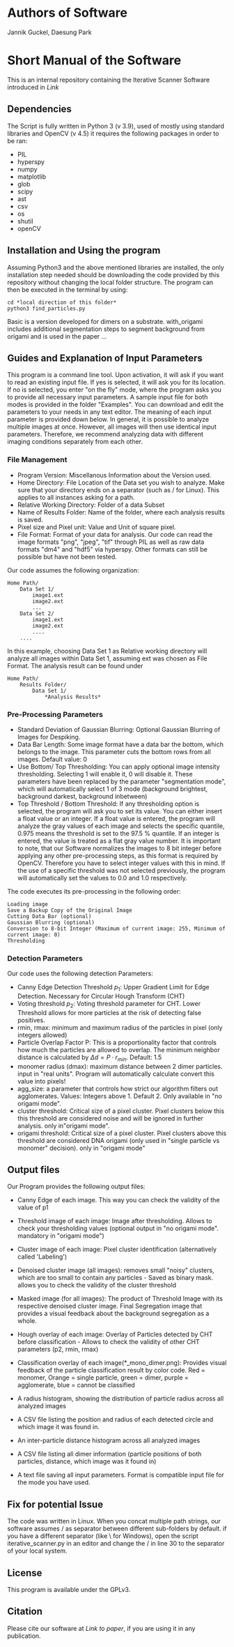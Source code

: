 # Authors of Software
Jannik Guckel, Daesung Park

# Short Manual of the Software

This is an internal repository containing the Iterative Scanner Software introduced in *Link*

## Dependencies

The Script is fully written in Python 3 (v 3.9), used of mostly using standard libraries and OpenCV (v 4.5)
it requires the following packages in order to be ran:

+ PIL
+ hyperspy
+ numpy
+ matplotlib
+ glob
+ scipy
+ ast
+ csv
+ os
+ shutil
+ openCV

## Installation and Using the program

Assuming Python3 and the above mentioned libraries are installed, the only installation step needed should be downloading the code provided by this repository without changing the local folder structure.
The program can then be executed in the terminal by using:

```
cd *local direction of this folder*
python3 find_particles.py
```

Basic is a version developed for dimers on a substrate. with_origami includes additional segmentation steps to segment background from origami and is used in the paper ...

## Guides and Explanation of Input Parameters

This program is a command line tool. Upon activation, it will ask if you want to read an existing input file. If yes is selected, it will ask you for its location. If no is selected, you enter "on the fly" mode, where the program asks you to provide all necessary input parameters. A sample input file for both modes is provided in the folder "Examples". You can download and edit the parameters to your needs in any text editor. The meaning of each input parameter is provided down below. In general, it is possible to analyze multiple images at once. However, all images will then use identical input parameters. Therefore, we recommend analyzing data with different imaging conditions separately from each other.

### File Management
+ Program Version: Miscellanous Information about the Version used.
+ Home Directory: File Location of the Data set you wish to analyze. Make sure that your directory ends on a separator (such as / for Linux). This applies to all instances asking for a path.
+ Relative Working Directory: Folder of a data Subset
+ Name of Results Folder: Name of the folder, where each analysis results is saved.
+ Pixel size and Pixel unit: Value and Unit of square pixel.
+ File Format: Format of your data for analysis. Our code can read the image formats "png", "jpeg", "tif" through PIL as well as raw data formats "dm4" and "hdf5" via hyperspy. Other formats can still be possible but have not been tested.

Our code assumes the following organization: 
```
Home Path/ 
    Data Set 1/  
        image1.ext
        image2.ext
        ...
    Data Set 2/
        image1.ext
        image2.ext
        ....
    ....
```
In this example, choosing Data Set 1 as Relative working directory will analyze all images within Data Set 1, assuming ext was chosen as File Format.
The analysis result can be found under

```
Home Path/ 
    Results Folder/
        Data Set 1/
            *Analysis Results*
```

### Pre-Processing Parameters

+ Standard Deviation of Gaussian Blurring: Optional Gaussian Blurring of Images for Despiking.
+ Data Bar Length: Some image format have a data bar the bottom, which belongs to the image. This parameter cuts the bottom rows from all images. Default value: 0
+ Use Bottom/ Top Thresholding: You can apply optional image intensity thresholding. Selecting 1 will enable it, 0 will disable it. These parameters have been replaced by the parameter "segmentation mode", which will automatically select 1 of 3 mode (background brightest, background darkest, background inbetween)
+ Top Threshold / Bottom Threshold: If any thresholding option is selected, the program will ask you to set its value. You can either insert a float value or an integer. If a float value is entered, the program will analyze the gray values of each image and selects the specific quantile, 0.975 means the threshold is set to the 97.5 % quantile. If an integer is entered, the value is treated as a flat gray value number. It is important to note, that our Software normalizes the images to 8 bit integer before applying any other pre-processing steps, as this format is required by OpenCV. Therefore you have to select integer values with this in mind. If the use of a specific threshold was not selected previously, the program will automatically set the values to 0.0 and 1.0 respectively.

The code executes its pre-processing in the following order:

```
Loading image
Save a Backup Copy of the Original Image
Cutting Data Bar (optional)
Gaussian Blurring (optional)
Conversion to 8-bit Integer (Maximum of current image: 255, Minimum of current image: 0)
Thresholding
```

### Detection Parameters

Our code uses the following detection Parameters:

+ Canny Edge Detection Threshold $`p_1`$: Upper Gradient Limit for Edge Detection. Necessary for Circular Hough Transform (CHT)
+ Voting threshold $`p_2`$: Voting threshold parameter for CHT. Lower Threshold allows for more particles at the risk of detecting false positives. 
+ rmin, rmax: minimum and maximum radius of the particles in pixel (only integers allowed)
+ Particle Overlap Factor P: This is a proportionality factor that controls how much the particles are allowed to overlap. The minimum neighbor distance is calculated by $`\Delta d = P \cdot r_{min}`$. Default: 1.5
+ monomer radius (dmax): maximum distance between 2 dimer particles. input in "real units". Program will automatically calculate convert this value into pixels!
+ agg_size: a parameter that controls how strict our algorithm filters out agglomerates. Values: Integers above 1. Default 2. Only available in "no origami mode".
+ cluster threshold: Critical size of a pixel cluster. Pixel clusters below this this threshold are considered noise and will be ignored in further analysis. only in"origami mode".
+ origami threshold: Critical size of a pixel cluster. Pixel clusters above this threshold are considered DNA origami (only used in "single particle vs monomer" decision). only in "origami mode"


## Output files

Our Program provides the following output files:

+ Canny Edge of each image. This way you can check the validity of the value of p1
+ Threshold image of each image: Image after thresholding. Allows to check your thresholding values (optional output in "no origami mode". mandatory in "origami mode")
+ Cluster image of each image: Pixel cluster identification (alternatively called 'Labeling')
+ Denoised cluster image (all images): removes small "noisy" clusters, which are too small to contain any particles - Saved as binary mask. allows you to check the validity of the cluster threshold
+ Masked image (for all images): The product of Threshold Image with its respective denoised cluster image. Final Segregation image that provides a visual feedback about the background segregation as a whole.
+ Hough overlay of each image: Overlay of Particles detected by CHT before classification - Allows to check the validity of other CHT parameters (p2, rmin, rmax)
+ Classification overlay of each image(*_mono_dimer.png): Provides visual feedback of the particle classification result by color code. Red = monomer, Orange = single particle, green = dimer, purple = agglomerate, blue = cannot be classified

+ A radius histogram, showing the distribution of particle radius across all analyzed images
+ A CSV file listing the position and radius of each detected circle and which image it was found in.
+ An inter-particle distance histogram across all analyzed images
+ A CSV file listing all dimer information (particle positions of both particles, distance, which image was it found in)
+ A text file saving all input parameters. Format is compatible input file for the mode you have used.

## Fix for potential Issue

The code was written in Linux. When you concat multiple path strings, our software assumes / as separator between different sub-folders by default. if you have a different separator (like \ for Windows), open the script iterative_scanner.py in an editor and change the / in line 30 to the separator of your local system.

## License

This program is available under the GPLv3.

## Citation

Please cite our software at *Link to paper*, if you are using it in any publication. 

